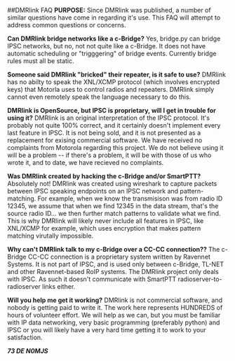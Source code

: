 ##DMRlink FAQ
**PURPOSE:** Since DMRlink was published, a number of similar questions have come in regarding it's use. This FAQ will attempt to address common questions or concerns.

**Can DMRlink bridge networks like a c-Bridge?** Yes, bridge.py can bridge IPSC networks, but no, not not quite like a c-Bridge. It does not have automatic scheduling or "trigggering" of bridge events. Currently bridge rules must all be static.

**Someone said DMRlink "bricked" their repeater, is it safe to use?** DMRlink has no abilty to speak the XNL/XCMP protocol (which involves encrypted keys) that Motorla uses to control radios and repeaters. DMRlink simply cannot even remotely speak the language necessary to do this.

**DMRlink is OpenSource, but IPSC is proprietary, will I get in trouble for using it?** DMRlink is an original interpretation of the IPSC protocol. It's probably not quite 100% correct, and it certainly doesn't implement every last feature in IPSC. It is not being sold, and it is not presented as a replacement for exising commercial software. We have received no complaints from Motorola regarding this project. We do not believe using it will be a problem -- if there's a problem, it will be with those of us who wrote it, and to date, we have recieved no complaints.

**Was DMRlink created by hacking the c-Bridge and/or SmartPTT?** Absolutely not! DMRlink was created using wireshark to capture packets between IPSC speaking endpoints on an IPSC network and pattern-matching. For example, when we know the transmisison was from radio ID 12345, we assume that when we find 12345 in the data stream, that's the source radio ID... we then further match patterns to validate what we find. This is why DMRlink will likely never include all features in IPSC, like XNL/XCMP for example, which uses encryption that makes pattern matching virutally impossible.

**Why can't DMRlink talk to my c-Bridge over a CC-CC connection??** The c-Bridge CC-CC connection is a proprietary system written by Ravennet Systems. It is not part of IPSC, and is used only between c-Bridge, TL-NET and other Ravennet-based RoIP systems. The DMRlink project only deals with IPSC. As such it doesn't communicate with SmartPTT radioserver-to-radioserver links either.

**Will you help me get it working?** DMRlink is not commercial software, and nobody is getting paid to write it. The work here represents HUNDREDS of hours of volunteer effort. We will help as we can, but you must be familiar with IP data networking, very basic programming (preferably python) and IPSC or you will likely have a very hard time getting it to work to your satisfaction.
 

***73 DE N0MJS***
